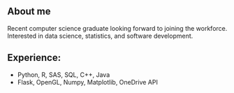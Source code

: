 ## About me 
Recent computer science graduate looking forward to joining the workforce. Interested in data science, statistics, and software development. 
## Experience: 
* Python, R, SAS, SQL, C++, Java
* Flask, OpenGL, Numpy, Matplotlib, OneDrive API

